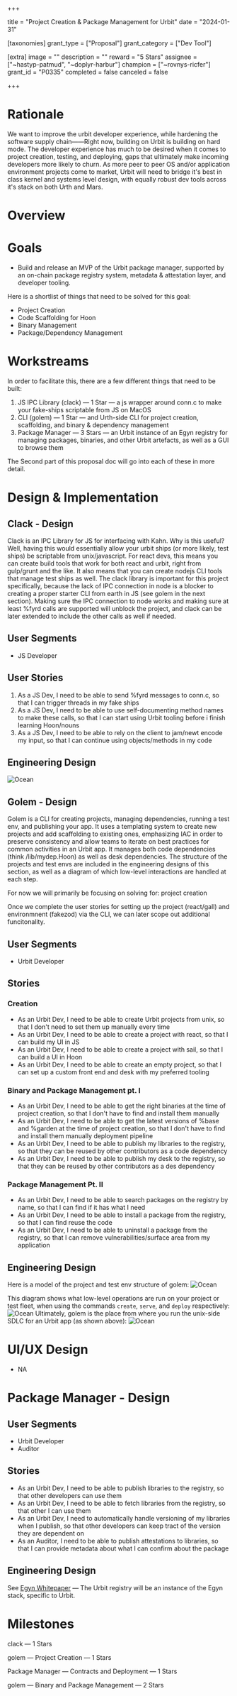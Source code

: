 +++

title = "Project Creation & Package Management for Urbit"
date = "2024-01-31"

[taxonomies]
grant_type = ["Proposal"]
grant_category = ["Dev Tool"]

[extra]
image = ""
description = ""
reward = "5 Stars"
assignee = ["~hastyp-patmud", "~doplyr-harbur"]
champion = ["~rovnys-ricfer"]
grant_id = "P0335"
completed = false
canceled = false

+++

# Rationale

We want to improve the urbit developer experience, while hardening the software supply chain——Right now, building on Urbit is building on hard mode. The developer experience has much to be desired when it comes to project creation, testing, and deploying, gaps that ultimately make incoming developers more likely to churn. As more peer to peer OS and/or application environment projects come to market, Urbit will need to bridge it's best in class kernel and systems level design, with equally robust dev tools across it's stack on both Urth and Mars.

# Overview
# Goals
- Build and release an MVP of the Urbit package manager, supported by an on-chain package registry system, metadata & attestation layer, and developer tooling.

Here is a shortlist of things that need to be solved for this goal:
- Project Creation
- Code Scaffolding for Hoon
- Binary Management
- Package/Dependency Management

# Workstreams
In order to facilitate this, there are a few different things that need to be built:

1. JS IPC Library (clack) — 1 Star — a js wrapper around conn.c to make your fake-ships scriptable from JS on MacOS
2. CLI (golem) — 1 Star — and Urth-side CLI for project creation, scaffolding, and binary & dependency management
3. Package Manager — 3 Stars — an Urbit instance of an Egyn registry for managing packages, binaries, and other Urbit artefacts, as well as a GUI to browse them

The Second part of this proposal doc will go into each of these in more detail.

# Design & Implementation
## Clack - Design
Clack is an IPC Library for JS for interfacing with Kahn. Why is this useful? Well, having this would essentially allow your urbit ships (or more likely, test ships) be scriptable from unix/javascript. For react devs, this means you can create build tools that work for both react and urbit, right from gulp/grunt and the like. It also means that you can create nodejs CLI tools that manage test ships as well. The clack library is important for this project specifically, because the lack of IPC connection in node is a blocker to creating a proper starter CLI from earth in JS (see golem in the next section). Making sure the IPC connection to node works and making sure at least %fyrd calls are supported will unblock the project, and clack can be later extended to include the other calls as well if needed.

## User Segments
- JS Developer

## User Stories
1. As a JS Dev, I need to be able to send %fyrd messages to conn.c, so that I can trigger threads in my fake ships
2. As a JS Dev, I need to be able to use self-documenting method names to make these calls, so that I can start using Urbit tooling before i finish learning Hoon/nouns
3. As a JS Dev, I need to be able to rely on the client to jam/newt encode my input, so that I can continue using objects/methods in my code

## Engineering Design
![Ocean](https://storage.googleapis.com/media.urbit.org/grants/Archetype-1.png)

## Golem - Design
Golem is a CLI for creating projects, managing dependencies, running a test env, and publishing your app. It uses a templating system to create new projects and add scaffolding to existing ones, emphasizing IAC in order to preserve consistency and allow teams to iterate on best practices for common activities in an Urbit app. It manages both code dependencies (think /lib/mydep.Hoon) as well as desk dependencies. The structure of the projects and test envs are included in the engineering designs of this section, as well as a diagram of which low-level interactions are handled at each step.

For now we will primarily be focusing on solving for: project creation

Once we complete the user stories for setting up the project (react/gall) and environmnent (fakezod) via the CLI, we can later scope out additional funcitonality.

## User Segments
- Urbit Developer

## Stories
### Creation
- As an Urbit Dev, I need to be able to create Urbit projects from unix, so that I don't need to set them up manually every time
- As an Urbit Dev, I need to be able to create a project with react, so that I can build my UI in JS
- As an Urbit Dev, I need to be able to create a project with sail, so that I can build a UI in Hoon
- As an Urbit Dev, I need to be able to create an empty project, so that I can set up a custom front end and desk with my preferred tooling
### Binary and Package Management pt. I
- As an Urbit Dev, I need to be able to get the right binaries at the time of project creation, so that I don't have to find and install them manually
- As an Urbit Dev, I need to be able to get the latest versions of %base and %garden at the time of project creation, so that I don't have to find and install them manually deployment pipeline
- As an Urbit Dev, I need to be able to publish my libraries to the registry, so that they can be reused by other contributors as a code dependency
- As an Urbit Dev, I need to be able to publish my desk to the registry, so that they can be reused by other contributors as a des dependency
### Package Management Pt. II
- As an Urbit Dev, I need to be able to search packages on the registry by name, so that I can find if it has what I need
- As an Urbit Dev, I need to be able to install a package from the registry, so that I can find reuse the code
- As an Urbit Dev, I need to be able to uninstall a package from the registry, so that I can remove vulnerabilities/surface area from my application

## Engineering Design
Here is a model of the project and test env structure of golem:
![Ocean](https://storage.googleapis.com/media.urbit.org/grants/Archetype-1.png)

This diagram shows what low-level operations are run on your project or test fleet, when using the commands `create`, `serve`, and `deploy` respectively:
![Ocean](https://storage.googleapis.com/media.urbit.org/grants/archetype-3.png)
Ultimately, golem is the place from where you run the unix-side SDLC for an Urbit app (as shown above):
![Ocean](https://storage.googleapis.com/media.urbit.org/grants/archetype-4.png)

# UI/UX Design
- NA

# Package Manager - Design
## User Segments
- Urbit Developer
- Auditor

## Stories
- As an Urbit Dev, I need to be able to publish libraries to the registry, so that other developers can use them
- As an Urbit Dev, I need to be able to fetch libraries from the registry, so that other I can use them
- As an Urbit Dev, I need to automatically handle versioning of my libraries when I publish, so that other developers can keep tract of the version they are dependent on
- As an Auditor, I need to be able to publish attestations to libraries, so that I can provide metadata about what I can confirm about the package

## Engineering Design
See [Egyn Whitepaper](https://cdn.githubraw.com/archetype-org/archetype-org.github.io/ba0b901d1b308bd06f67d0c5bbd8e0ce6ed9fcf1/whitepaper.pdf) — The Urbit registry will be an instance of the Egyn stack, specific to Urbit.

# Milestones

clack — 1 Stars

golem — Project Creation — 1 Stars

Package Manager — Contracts and Deployment — 1 Stars

golem — Binary and Package Management — 2 Stars